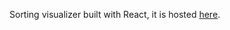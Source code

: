 Sorting visualizer built with React, it is hosted [here](https://4tlc.github.io/sorting_visualizer). 